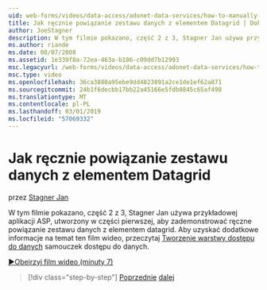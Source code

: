 ```yaml
---
uid: web-forms/videos/data-access/adonet-data-services/how-to-manually-bind-a-dataset-to-a-datagrid
title: Jak ręcznie powiązanie zestawu danych z elementem Datagrid | Dokumentacja firmy Microsoft
author: JoeStagner
description: W tym filmie pokazano, część 2 z 3, Stagner Jan używa przykładowej aplikacji ASP, utworzony w części pierwszej, aby zademonstrować ręczne powiązanie zestawu danych z elementem datagrid. Aby uzyskać...
ms.author: riande
ms.date: 08/07/2008
ms.assetid: 1e339f8a-72ea-463a-b186-c09dd7b12993
msc.legacyurl: /web-forms/videos/data-access/adonet-data-services/how-to-manually-bind-a-dataset-to-a-datagrid
msc.type: video
ms.openlocfilehash: 36ca3880a95ebe9dd4823891a2ce1de1ef62a871
ms.sourcegitcommit: 24b1f6decbb17bb22a45166e5fdb0845c65af498
ms.translationtype: MT
ms.contentlocale: pl-PL
ms.lasthandoff: 03/01/2019
ms.locfileid: "57069332"
---
```

<a name="how-to-manually-bind-a-dataset-to-a-datagrid"></a>Jak ręcznie powiązanie zestawu danych z elementem Datagrid
====================
przez [Stagner Jan](https://github.com/JoeStagner)

W tym filmie pokazano, część 2 z 3, Stagner Jan używa przykładowej aplikacji ASP, utworzony w części pierwszej, aby zademonstrować ręczne powiązanie zestawu danych z elementem datagrid. Aby uzyskać dodatkowe informacje na temat ten film wideo, przeczytaj [Tworzenie warstwy dostępu do danych](../../../overview/data-access/introduction/creating-a-data-access-layer-vb.md) samouczek dostępu do danych.

[&#9654;Obejrzyj film wideo (minuty 7)](https://channel9.msdn.com/Blogs/ASP-NET-Site-Videos/how-to-manually-bind-a-dataset-to-a-datagrid)

> [!div class="step-by-step"]
> [Poprzednie](data-access-layers-in-aspnet-applications.md)
> [dalej](how-to-work-with-datasets-and-filters-from-an-asp-application.md)
